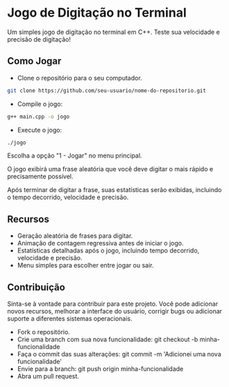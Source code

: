# Jogo de Digitação no Terminal

Um simples jogo de digitação no terminal em C++. Teste sua velocidade e precisão de digitação!

## Como Jogar

-  Clone o repositório para o seu computador.

```bash
git clone https://github.com/seu-usuario/nome-do-repositorio.git
```
-  Compile o jogo:
```bash
g++ main.cpp -o jogo
```
-  Execute o jogo:
```bash
./jogo
```

Escolha a opção "1 - Jogar" no menu principal.

O jogo exibirá uma frase aleatória que você deve digitar o mais rápido e precisamente possível.

Após terminar de digitar a frase, suas estatísticas serão exibidas, incluindo o tempo decorrido, velocidade e precisão.

## Recursos
- Geração aleatória de frases para digitar.
- Animação de contagem regressiva antes de iniciar o jogo.
- Estatísticas detalhadas após o jogo, incluindo tempo decorrido, velocidade e precisão.
- Menu simples para escolher entre jogar ou sair.

## Contribuição
Sinta-se à vontade para contribuir para este projeto. Você pode adicionar novos recursos, melhorar a interface do usuário, corrigir bugs ou adicionar suporte a diferentes sistemas operacionais.

- Fork o repositório.<br>
- Crie uma branch com sua nova funcionalidade: git checkout -b minha-funcionalidade
- Faça o commit das suas alterações: git commit -m 'Adicionei uma nova funcionalidade'
- Envie para a branch: git push origin minha-funcionalidade
- Abra um pull request.
